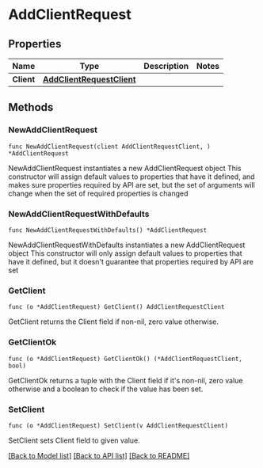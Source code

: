 # AddClientRequest

## Properties

Name | Type | Description | Notes
------------ | ------------- | ------------- | -------------
**Client** | [**AddClientRequestClient**](AddClientRequestClient.md) |  | 

## Methods

### NewAddClientRequest

`func NewAddClientRequest(client AddClientRequestClient, ) *AddClientRequest`

NewAddClientRequest instantiates a new AddClientRequest object
This constructor will assign default values to properties that have it defined,
and makes sure properties required by API are set, but the set of arguments
will change when the set of required properties is changed

### NewAddClientRequestWithDefaults

`func NewAddClientRequestWithDefaults() *AddClientRequest`

NewAddClientRequestWithDefaults instantiates a new AddClientRequest object
This constructor will only assign default values to properties that have it defined,
but it doesn't guarantee that properties required by API are set

### GetClient

`func (o *AddClientRequest) GetClient() AddClientRequestClient`

GetClient returns the Client field if non-nil, zero value otherwise.

### GetClientOk

`func (o *AddClientRequest) GetClientOk() (*AddClientRequestClient, bool)`

GetClientOk returns a tuple with the Client field if it's non-nil, zero value otherwise
and a boolean to check if the value has been set.

### SetClient

`func (o *AddClientRequest) SetClient(v AddClientRequestClient)`

SetClient sets Client field to given value.



[[Back to Model list]](../README.md#documentation-for-models) [[Back to API list]](../README.md#documentation-for-api-endpoints) [[Back to README]](../README.md)


